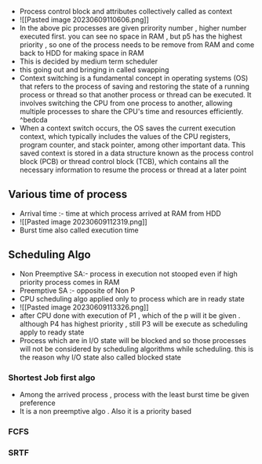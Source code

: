 - Process control block and attributes collectively called as context
-  ![[Pasted image 20230609110606.png]]
- In the above pic processes are given prirority number , higher number executed first. you can see no space in RAM , but p5 has the highest priority , so one of the process needs to be remove from RAM and come back to HDD for making space in RAM 
- This is decided by medium term scheduler
- this going out and bringing in called swapping
- Context switching is a fundamental concept in operating systems (OS) that refers to the process of saving and restoring the state of a running process or thread so that another process or thread can be executed. It involves switching the CPU from one process to another, allowing multiple processes to share the CPU's time and resources efficiently. ^bedcda
- When a context switch occurs, the OS saves the current execution context, which typically includes the values of the CPU registers, program counter, and stack pointer, among other important data. This saved context is stored in a data structure known as the process control block (PCB) or thread control block (TCB), which contains all the necessary information to resume the process or thread at a later point

## Various time of process
- Arrival time :- time at which process arrived at RAM from HDD
- ![[Pasted image 20230609112319.png]]
- Burst time also called execution time

## Scheduling Algo
- Non Preemptive SA:-  process in execution not stooped even if high priority process comes in RAM
- Preemptive SA :- opposite of Non P
- CPU scheduling algo applied only to process which are in ready state
- ![[Pasted image 20230609113326.png]]
- after CPU done with execution of P1 , which of the p will it be given . although P4 has highest priority , still P3 will be execute as scheduling apply to ready state
- Process which are in I/O state will be blocked and so those processes will not be considered by scheduling algorithms while scheduling. this is the reason why I/O state also called blocked state

### Shortest Job first algo
- Among the arrived process , process with the least burst time be given preference
- It is a non preemptive algo . Also it is a priority based 

### FCFS

### SRTF
